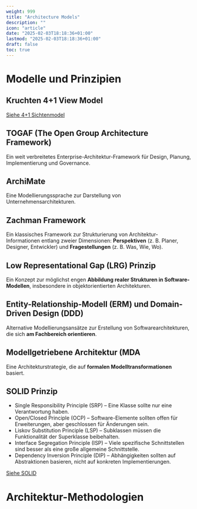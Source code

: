 ```yaml
---
weight: 999
title: "Architecture Models"
description: ""
icon: "article"
date: "2025-02-03T18:18:36+01:00"
lastmod: "2025-02-03T18:18:36+01:00"
draft: false
toc: true
---
```


# Modelle und Prinzipien

## Kruchten 4+1 View Model

[Siehe 4+1 Sichtenmodel](https://wiki.strubli.com/docs/swa/view-model/)

## TOGAF (The Open Group Architecture Framework)

Ein weit verbreitetes Enterprise-Architektur-Framework für Design, Planung, Implementierung und Governance.

## ArchiMate

Eine Modellierungssprache zur Darstellung von Unternehmensarchitekturen.

## Zachman Framework

Ein klassisches Framework zur Strukturierung von Architektur-Informationen entlang zweier Dimensionen: **Perspektiven** (z. B. Planer, Designer, Entwickler) und **Fragestellungen** (z. B. Was, Wie, Wo).

## Low Representational Gap (LRG) Prinzip

Ein Konzept zur möglichst engen **Abbildung realer Strukturen in Software-Modellen**, insbesondere in objektorientierten Architekturen.

## Entity-Relationship-Modell (ERM) und Domain-Driven Design (DDD)

Alternative Modellierungsansätze zur Erstellung von Softwarearchitekturen, die sich **am Fachbereich orientieren**.

## Modellgetriebene Architektur (MDA

Eine Architekturstrategie, die auf **formalen Modelltransformationen** basiert.

## SOLID Prinzip

- Single Responsibility Principle (SRP) – Eine Klasse sollte nur eine Verantwortung haben.
- Open/Closed Principle (OCP) – Software-Elemente sollten offen für Erweiterungen, aber geschlossen für Änderungen sein.
- Liskov Substitution Principle (LSP) – Subklassen müssen die Funktionalität der Superklasse beibehalten.
- Interface Segregation Principle (ISP) – Viele spezifische Schnittstellen sind besser als eine große allgemeine Schnittstelle.
- Dependency Inversion Principle (DIP) – Abhängigkeiten sollten auf Abstraktionen basieren, nicht auf konkreten Implementierungen.

[Siehe SOLID](https://wiki.strubli.com/docs/swa/architecture-principles/#solid)

# Architektur-Methodologien

